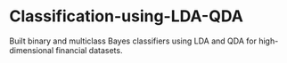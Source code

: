 # Classification-using-LDA-QDA
 Built binary and multiclass Bayes classifiers using LDA and QDA for high-dimensional financial datasets.
